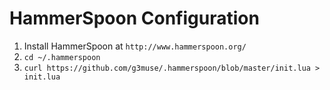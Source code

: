# HammerSpoon Configuration

1. Install HammerSpoon at `http://www.hammerspoon.org/`
2. `cd ~/.hammerspoon`
3. `curl https://github.com/g3muse/.hammerspoon/blob/master/init.lua > init.lua`
